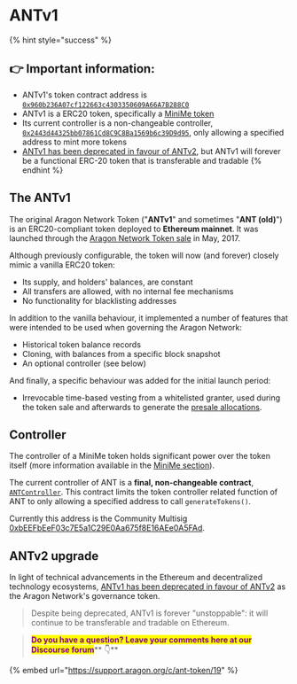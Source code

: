 # ANTv1

{% hint style="success" %}
## **👉 Important information**:

* ANTv1's token contract address is [`0x960b236A07cf122663c4303350609A66A7B288C0`](https://etherscan.io/token/0x960b236A07cf122663c4303350609A66A7B288C0)
* ANTv1 is a ERC20 token, specifically a [MiniMe token](antv1-about-the-minime-token.md)
* Its current controller is a non-changeable controller, [`0x2443d44325bb07861Cd8C9C8Ba1569b6c39D9d95`](https://etherscan.io/address/0x2443d44325bb07861Cd8C9C8Ba1569b6c39D9d95), only allowing a specified address to mint more tokens
* [ANTv1 has been deprecated in favour of ANTv2](../upgrading-to-antv2/), but ANTv1 will forever be a functional ERC-20 token that is transferable and tradable
{% endhint %}

## The ANTv1

The original Aragon Network Token ("**ANTv1**" and sometimes "**ANT (old)**") is an ERC20-compliant token deployed to **Ethereum mainnet**. It was launched through the [Aragon Network Token sale](https://blog.aragon.org/announcing-the-aragon-network-token-sale-fe83fe36902c) in May, 2017.

Although previously configurable, the token will now (and forever) closely mimic a vanilla ERC20 token:

* Its supply, and holders' balances, are constant
* All transfers are allowed, with no internal fee mechanisms
* No functionality for blacklisting addresses

In addition to the vanilla behaviour, it implemented a number of features that were intended to be used when governing the Aragon Network:

* Historical token balance records
* Cloning, with balances from a specific block snapshot
* An optional controller (see below)

And finally, a specific behaviour was added for the initial launch period:

* Irrevocable time-based vesting from a whitelisted granter, used during the token sale and afterwards to generate the [presale allocations](https://blog.aragon.org/pre-sale-transparency-report-333e310304c).

## Controller

The controller of a MiniMe token holds significant power over the token itself (more information available in the [MiniMe section](antv1-about-the-minime-token.md)).

The current controller of ANT is a **final, non-changeable contract**, [`ANTController`](https://etherscan.io/address/0x2443d44325bb07861Cd8C9C8Ba1569b6c39D9d95#code). This contract limits the token controller related function of ANT to only allowing a specified address to call `generateTokens()`.

Currently this address is the Community Multisig [0xbEEFbEeF03c7E5a1C29E0Aa675f8E16AEe0A5FAd](https://etherscan.io/address/0xbeefbeef03c7e5a1c29e0aa675f8e16aee0a5fad).

## ANTv2 upgrade

In light of technical advancements in the Ethereum and decentralized technology ecosystems, [ANTv1 has been deprecated in favour of ANTv2](../upgrading-to-antv2/) as the Aragon Network's governance token.

> Despite being deprecated, ANTv1 is forever "unstoppable": it will continue to be transferable and tradable on Ethereum.





> <mark style="color:purple;">**Do you have a question? Leave your comments here at our Discourse forum**</mark>** 👇**

{% embed url="https://support.aragon.org/c/ant-token/19" %}
